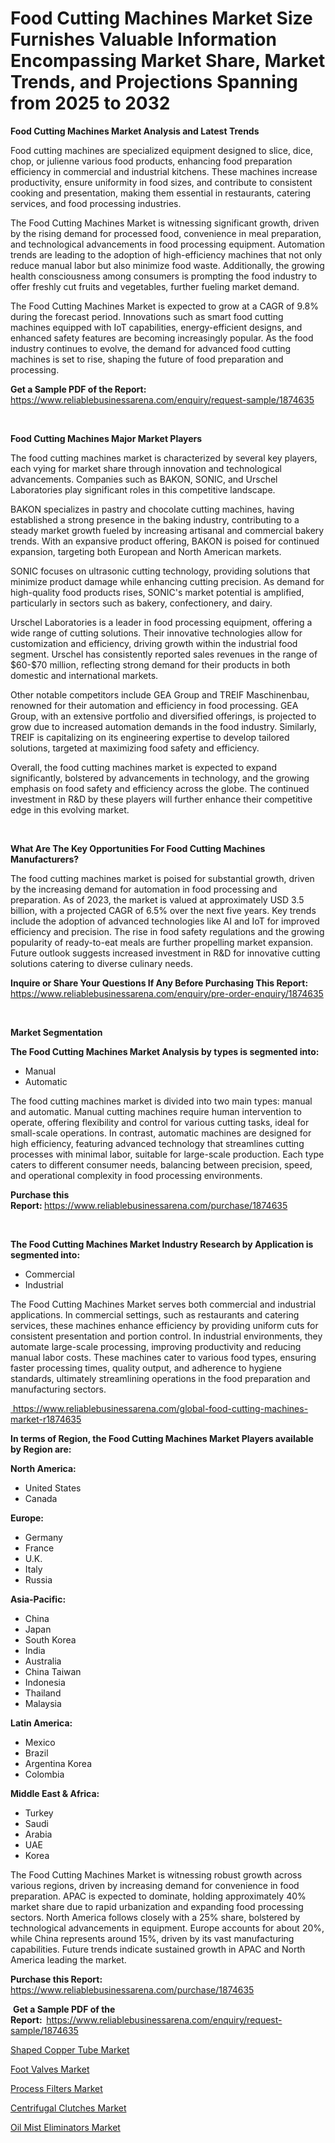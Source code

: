 <p><h1>Food Cutting Machines Market Size Furnishes Valuable Information Encompassing Market Share, Market Trends, and Projections Spanning from 2025 to 2032</h1></p><p><strong>Food Cutting Machines Market Analysis and Latest Trends</strong></p>
<p><p>Food cutting machines are specialized equipment designed to slice, dice, chop, or julienne various food products, enhancing food preparation efficiency in commercial and industrial kitchens. These machines increase productivity, ensure uniformity in food sizes, and contribute to consistent cooking and presentation, making them essential in restaurants, catering services, and food processing industries.</p><p>The Food Cutting Machines Market is witnessing significant growth, driven by the rising demand for processed food, convenience in meal preparation, and technological advancements in food processing equipment. Automation trends are leading to the adoption of high-efficiency machines that not only reduce manual labor but also minimize food waste. Additionally, the growing health consciousness among consumers is prompting the food industry to offer freshly cut fruits and vegetables, further fueling market demand.</p><p>The Food Cutting Machines Market is expected to grow at a CAGR of 9.8% during the forecast period. Innovations such as smart food cutting machines equipped with IoT capabilities, energy-efficient designs, and enhanced safety features are becoming increasingly popular. As the food industry continues to evolve, the demand for advanced food cutting machines is set to rise, shaping the future of food preparation and processing.</p></p>
<p><strong>Get a Sample PDF of the Report:&nbsp;</strong> <a href="https://www.reliablebusinessarena.com/enquiry/request-sample/1874635?utm_campaign=3221&utm_medium=2&utm_source=Github&utm_content=ia&utm_term=11042025&utm_id=food-cutting-machines">https://www.reliablebusinessarena.com/enquiry/request-sample/1874635</a></p>
<p>&nbsp;</p>
<p><strong>Food Cutting Machines Major Market Players</strong></p>
<p><p>The food cutting machines market is characterized by several key players, each vying for market share through innovation and technological advancements. Companies such as BAKON, SONIC, and Urschel Laboratories play significant roles in this competitive landscape. </p><p>BAKON specializes in pastry and chocolate cutting machines, having established a strong presence in the baking industry, contributing to a steady market growth fueled by increasing artisanal and commercial bakery trends. With an expansive product offering, BAKON is poised for continued expansion, targeting both European and North American markets.</p><p>SONIC focuses on ultrasonic cutting technology, providing solutions that minimize product damage while enhancing cutting precision. As demand for high-quality food products rises, SONIC's market potential is amplified, particularly in sectors such as bakery, confectionery, and dairy.</p><p>Urschel Laboratories is a leader in food processing equipment, offering a wide range of cutting solutions. Their innovative technologies allow for customization and efficiency, driving growth within the industrial food segment. Urschel has consistently reported sales revenues in the range of $60-$70 million, reflecting strong demand for their products in both domestic and international markets.</p><p>Other notable competitors include GEA Group and TREIF Maschinenbau, renowned for their automation and efficiency in food processing. GEA Group, with an extensive portfolio and diversified offerings, is projected to grow due to increased automation demands in the food industry. Similarly, TREIF is capitalizing on its engineering expertise to develop tailored solutions, targeted at maximizing food safety and efficiency. </p><p>Overall, the food cutting machines market is expected to expand significantly, bolstered by advancements in technology, and the growing emphasis on food safety and efficiency across the globe. The continued investment in R&D by these players will further enhance their competitive edge in this evolving market.</p></p>
<p>&nbsp;</p>
<p><strong>What Are The Key Opportunities For Food Cutting Machines Manufacturers?</strong></p>
<p><p>The food cutting machines market is poised for substantial growth, driven by the increasing demand for automation in food processing and preparation. As of 2023, the market is valued at approximately USD 3.5 billion, with a projected CAGR of 6.5% over the next five years. Key trends include the adoption of advanced technologies like AI and IoT for improved efficiency and precision. The rise in food safety regulations and the growing popularity of ready-to-eat meals are further propelling market expansion. Future outlook suggests increased investment in R&D for innovative cutting solutions catering to diverse culinary needs.</p></p>
<p><strong>Inquire or Share Your Questions If Any Before Purchasing This Report:</strong> <a href="https://www.reliablebusinessarena.com/enquiry/pre-order-enquiry/1874635?utm_campaign=3221&utm_medium=2&utm_source=Github&utm_content=ia&utm_term=11042025&utm_id=food-cutting-machines">https://www.reliablebusinessarena.com/enquiry/pre-order-enquiry/1874635</a></p>
<p>&nbsp;</p>
<p><strong>Market Segmentation</strong></p>
<p><strong>The Food Cutting Machines Market Analysis by types is segmented into:</strong></p>
<p><ul><li>Manual</li><li>Automatic</li></ul></p>
<p><p>The food cutting machines market is divided into two main types: manual and automatic. Manual cutting machines require human intervention to operate, offering flexibility and control for various cutting tasks, ideal for small-scale operations. In contrast, automatic machines are designed for high efficiency, featuring advanced technology that streamlines cutting processes with minimal labor, suitable for large-scale production. Each type caters to different consumer needs, balancing between precision, speed, and operational complexity in food processing environments.</p></p>
<p><strong>Purchase this Report:&nbsp;</strong><a href="https://www.reliablebusinessarena.com/purchase/1874635?utm_campaign=3221&utm_medium=2&utm_source=Github&utm_content=ia&utm_term=11042025&utm_id=food-cutting-machines">https://www.reliablebusinessarena.com/purchase/1874635</a></p>
<p>&nbsp;</p>
<p><strong>The Food Cutting Machines Market Industry Research by Application is segmented into:</strong></p>
<p><ul><li>Commercial</li><li>Industrial</li></ul></p>
<p><p>The Food Cutting Machines Market serves both commercial and industrial applications. In commercial settings, such as restaurants and catering services, these machines enhance efficiency by providing uniform cuts for consistent presentation and portion control. In industrial environments, they automate large-scale processing, improving productivity and reducing manual labor costs. These machines cater to various food types, ensuring faster processing times, quality output, and adherence to hygiene standards, ultimately streamlining operations in the food preparation and manufacturing sectors.</p></p>
<p><a href="https://www.reliablebusinessarena.com/global-food-cutting-machines-market-r1874635?utm_campaign=3221&utm_medium=2&utm_source=Github&utm_content=ia&utm_term=11042025&utm_id=food-cutting-machines">&nbsp;https://www.reliablebusinessarena.com/global-food-cutting-machines-market-r1874635</a></p>
<p><strong>In terms of Region, the Food Cutting Machines Market Players available by Region are:</strong></p>
<p>
    <p> <strong> North America: </strong>
        <ul>
            <li>United States</li>
            <li>Canada</li>
        </ul>
        </p> 
    <p> <strong> Europe: </strong>
        <ul>
            <li>Germany</li>
            <li>France</li>
            <li>U.K.</li>
            <li>Italy</li>
            <li>Russia</li>
        </ul>
        </p> 
    <p> <strong> Asia-Pacific: </strong>
        <ul>
            <li>China</li>
            <li>Japan</li>
            <li>South Korea</li>
            <li>India</li>
            <li>Australia</li>
            <li>China Taiwan</li>
            <li>Indonesia</li>
            <li>Thailand</li>
            <li>Malaysia</li>
        </ul>
        </p> 
    <p> <strong> Latin America: </strong>
        <ul>
            <li>Mexico</li>
            <li>Brazil</li>
            <li>Argentina Korea</li>
            <li>Colombia</li>
        </ul>
        </p> 
    <p> <strong> Middle East & Africa: </strong>
        <ul>
            <li>Turkey</li>
            <li>Saudi</li>
            <li>Arabia</li>
            <li>UAE</li>
            <li>Korea</li>
        </ul>
    </p>
    </p>
<p><p>The Food Cutting Machines Market is witnessing robust growth across various regions, driven by increasing demand for convenience in food preparation. APAC is expected to dominate, holding approximately 40% market share due to rapid urbanization and expanding food processing sectors. North America follows closely with a 25% share, bolstered by technological advancements in equipment. Europe accounts for about 20%, while China represents around 15%, driven by its vast manufacturing capabilities. Future trends indicate sustained growth in APAC and North America leading the market.</p></p>
<p><strong>Purchase this Report: </strong><a href="https://www.reliablebusinessarena.com/purchase/1874635?utm_campaign=3221&utm_medium=2&utm_source=Github&utm_content=ia&utm_term=11042025&utm_id=food-cutting-machines">https://www.reliablebusinessarena.com/purchase/1874635</a></p>
<p>&nbsp;<strong>Get a Sample PDF of the Report:&nbsp;&nbsp;</strong><a href="https://www.reliablebusinessarena.com/enquiry/request-sample/1874635?utm_campaign=3221&utm_medium=2&utm_source=Github&utm_content=ia&utm_term=11042025&utm_id=food-cutting-machines">https://www.reliablebusinessarena.com/enquiry/request-sample/1874635</a></p>
<p><strong></strong></p>
<p><p><a href="https://github.com/kirstejuvet/Market-Research-Report-List-1/blob/main/shaped-copper-tube-market.md?utm_campaign=3221&utm_medium=2&utm_source=Github&utm_content=ia&utm_term=11042025&utm_id=food-cutting-machines">Shaped Copper Tube Market</a></p><p><a href="https://github.com/jhoonatsev/Market-Research-Report-List-1/blob/main/foot-valves-market.md?utm_campaign=3221&utm_medium=2&utm_source=Github&utm_content=ia&utm_term=11042025&utm_id=food-cutting-machines">Foot Valves Market</a></p><p><a href="https://github.com/boccalyver5k/Market-Research-Report-List-1/blob/main/process-filters-market.md?utm_campaign=3221&utm_medium=2&utm_source=Github&utm_content=ia&utm_term=11042025&utm_id=food-cutting-machines">Process Filters Market</a></p><p><a href="https://github.com/plawragarile/Market-Research-Report-List-1/blob/main/centrifugal-clutches-market.md?utm_campaign=3221&utm_medium=2&utm_source=Github&utm_content=ia&utm_term=11042025&utm_id=food-cutting-machines">Centrifugal Clutches Market</a></p><p><a href="https://github.com/hamremunazm4/Market-Research-Report-List-1/blob/main/oil-mist-eliminators-market.md?utm_campaign=3221&utm_medium=2&utm_source=Github&utm_content=ia&utm_term=11042025&utm_id=food-cutting-machines">Oil Mist Eliminators Market</a></p></p>